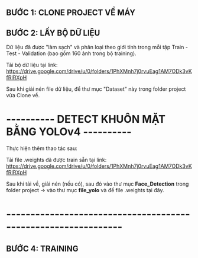 ## BƯỚC 1: CLONE PROJECT VỀ MÁY

## BƯỚC 2: LẤY BỘ DỮ LIỆU

Dữ liệu đã được "làm sạch" và phân loại theo giới tính trong mỗi tập Train - Test - Validation (bao gồm 160 ảnh trong bộ training).

Tải bộ dữ liệu tại link: https://drive.google.com/drive/u/0/folders/1PhXMnh7j0rvuEag1AM7ODk3vKfRIRXpH

Sau khi giải nén file dữ liệu, để thư mục "Dataset" này trong folder project vừa Clone về.

# ---------- DETECT KHUÔN MẶT BẰNG YOLOv4 ----------

Thực hiện thêm thao tác sau:

Tải file .weights đã được train sẵn tại link: https://drive.google.com/drive/u/0/folders/1PhXMnh7j0rvuEag1AM7ODk3vKfRIRXpH

Sau khi tải về, giải nén (nếu có), sau đó vào thư mục **Face_Detection** trong folder project -> vào thư mục **file_yolo** và để file .weights tại đây.

# --------------------------------------------------------------

## BƯỚC 4: TRAINING
